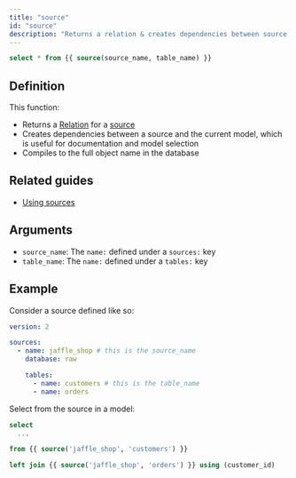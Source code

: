 ```yaml
---
title: "source"
id: "source"
description: "Returns a relation & creates dependencies between source and model."
---
```


```sql
select * from {{ source(source_name, table_name) }}
```

## Definition

This function:
- Returns a [Relation](/reference/dbt-classes#relation) for a [source](/docs/build/sources)
- Creates dependencies between a source and the current model, which is useful for documentation and model selection
- Compiles to the full object name in the database

## Related guides
- [Using sources](/docs/build/sources)

## Arguments
* `source_name`: The `name:` defined under a `sources:` key
* `table_name`: The `name:` defined under a `tables:` key

## Example

Consider a source defined like so:

<File name='models/<filename>.yml'>

```yaml
version: 2

sources:
  - name: jaffle_shop # this is the source_name
    database: raw

    tables:
      - name: customers # this is the table_name
      - name: orders
```

</File>

Select from the source in a model:

<File name='models/orders.sql'>

```sql
select
  ...

from {{ source('jaffle_shop', 'customers') }}

left join {{ source('jaffle_shop', 'orders') }} using (customer_id)

```

</File>
